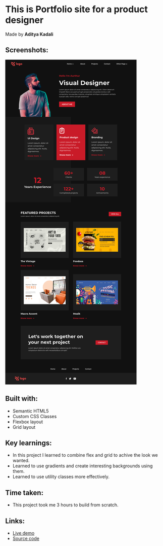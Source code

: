 # This is Portfolio site for a product designer

Made by **Aditya Kadali**

## Screenshots:

![Desktop view](./screenshots/desktop.png)

## Built with:

- Semantic HTML5
- Custom CSS Classes
- Flexbox layout
- Grid layout

## Key learnings:

- In this project I learned to combine flex and grid to achive the look we wanted.
- Learned to use gradients and create interesting backgrounds using them.
- Learned to use utility classes more effectively.

## Time taken:

- This project took me 3 hours to build from scratch.

## Links:

- [Live demo](https://product-designers.netlify.app/)
- [Source code](https://github.com/Adityakadali/product-designer-portfolio)

